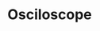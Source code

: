 # Osciloscope
<p align="center">
  <img  src="https://media.giphy.com/media/hSpEmBRHRTqrOHcCw2/giphy.gif" alt="Osciloscope" style="width: 480px; height: 196px; left: 0px; top: 0px; opacity: 0;">
</p>
